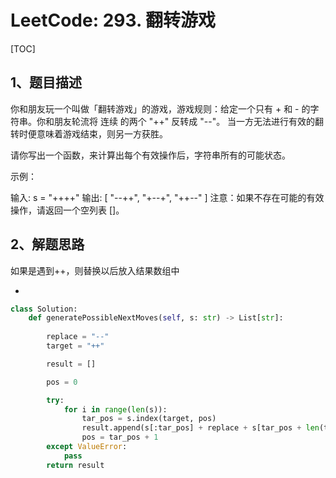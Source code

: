 # LeetCode: 293. 翻转游戏

[TOC]

## 1、题目描述



你和朋友玩一个叫做「翻转游戏」的游戏，游戏规则：给定一个只有 + 和 - 的字符串。你和朋友轮流将 连续 的两个 "++" 反转成 "--"。 当一方无法进行有效的翻转时便意味着游戏结束，则另一方获胜。

请你写出一个函数，来计算出每个有效操作后，字符串所有的可能状态。

示例：

输入: s = "++++"
输出: 
[
  "--++",
  "+--+",
  "++--"
]
注意：如果不存在可能的有效操作，请返回一个空列表 []。



## 2、解题思路

如果是遇到++，则替换以后放入结果数组中

- 

```python
class Solution:
    def generatePossibleNextMoves(self, s: str) -> List[str]:
        
        replace = "--"
        target = "++"

        result = []

        pos = 0

        try:
            for i in range(len(s)):
                tar_pos = s.index(target, pos)
                result.append(s[:tar_pos] + replace + s[tar_pos + len(target):])
                pos = tar_pos + 1
        except ValueError:
            pass
        return result
        
```

